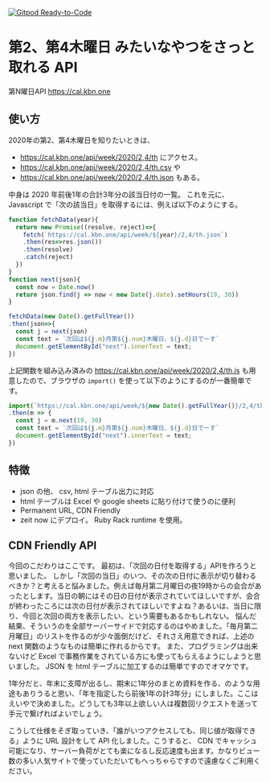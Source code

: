 [![Gitpod Ready-to-Code](https://img.shields.io/badge/Gitpod-Ready--to--Code-blue?logo=gitpod)](https://gitpod.io/#https://github.com/kuboon/cal.kbn.one) 

# 第2、第4木曜日 みたいなやつをさっと取れる API

第N曜日API https://cal.kbn.one

## 使い方
2020年の第2、第4木曜日を知りたいときは、
- https://cal.kbn.one/api/week/2020/2,4/th にアクセス。
- https://cal.kbn.one/api/week/2020/2,4/th.csv や
- https://cal.kbn.one/api/week/2020/2,4/th.json もある。

中身は 2020 年前後1年の合計3年分の該当日付の一覧。
これを元に、 Javascript で「次の該当日」を取得するには、例えば以下のようにする。

```javascript
function fetchData(year){
  return new Promise((resolve, reject)=>{
    fetch(`https://cal.kbn.one/api/week/${year}/2,4/th.json`)
    .then(res=>res.json())
    .then(resolve)
    .catch(reject)
  })
}
function next(json){
  const now = Date.now()
  return json.find(j => now < new Date(j.date).setHours(19, 30))
}

fetchData(new Date().getFullYear())
.then(json=>{
  const j = next(json)
  const text = `次回は${j.m}月第${j.num}木曜日、${j.d}日でーす`
  document.getElementById("next").innerText = text;
})
```

上記関数を組み込み済みの https://cal.kbn.one/api/week/2020/2,4/th.js も用意したので、ブラウザの ```import()``` を使って以下のようにするのが一番簡単です。

```javascript
import(`https://cal.kbn.one/api/week/${new Date().getFullYear()}/2,4/th.js`)
.then(m => {
  const j = m.next(19, 30)
  const text = `次回は${j.m}月第${j.num}木曜日、${j.d}日でーす`
  document.getElementById("next").innerText = text;
})
```

## 特徴
- json の他、 csv, html テーブル出力に対応
- html テーブルは Excel や google sheets に貼り付けて使うのに便利
- Permanent URL, CDN Friendly
- zeit now にデプロイ。 Ruby Rack runtime を使用。

## CDN Friendly API
今回のこだわりはここです。
最初は、「次回の日付を取得する」APIを作ろうと思いました。
しかし「次回の当日」のいつ、その次の日付に表示が切り替わるべきか？と考えると悩みました。例えば毎月第二月曜日の夜19時からの会合があったとします。当日の朝にはその日の日付が表示されていてほしいですが、会合が終わったころには次の日付が表示されてほしいですよね？あるいは、当日に限り、今回と次回の両方を表示したい、という需要もあるかもしれない。
悩んだ結果、そういうのを全部サーバーサイドで対応するのはやめました。「毎月第二月曜日」のリストを作るのが少々面倒だけど、それさえ用意できれば、上述の next 関数のようなものは簡単に作れるからです。
また、プログラミングは出来ないけど Excel で事務作業をされている方にも使ってもらえるようにしようと思いました。 JSON を html テーブルに加工するのは簡単ですのでオマケです。

1年分だと、年末に支障が出るし、期末に1年分のまとめ資料を作る、のような用途もありうると思い、「年を指定したら前後1年の計3年分」にしました。ここはえいやで決めました。どうしても3年以上欲しい人は複数回リクエストを送って手元で繋げればよいでしょう。

こうして仕様をそぎ取っていき、「誰がいつアクセスしても、同じ値が取得できる」ように URL 設計をして API 化しました。こうすると、 CDN でキャッシュ可能になり、サーバー負荷がとても楽になるし反応速度も出ます。かなりビュー数の多い人気サイトで使っていただいてもへっちゃらですので遠慮なくご利用ください。
